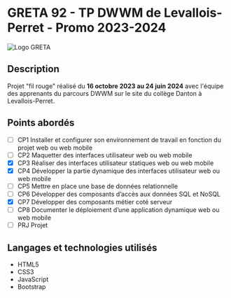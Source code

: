 # GRETA 92 - TP DWWM de Levallois-Perret - Promo 2023-2024

![Logo GRETA](https://www.greta-92.fr/images/logos/logo-GRETA-92.png)

## Description
Projet "fil rouge" réalisé du **16 octobre 2023 au 24 juin 2024** avec l'équipe des apprenants du parcours DWWM sur le site du collège Danton à Levallois-Perret.

## Points abordés
- [ ] CP1 Installer et configurer son environnement de travail en fonction du projet web ou web mobile
- [ ] CP2 Maquetter des interfaces utilisateur web ou web mobile
- [x] CP3 Réaliser des interfaces utilisateur statiques web ou web mobile
- [x] CP4 Développer la partie dynamique des interfaces utilisateur web ou web mobile
- [ ] CP5 Mettre en place une base de données relationnelle
- [ ] CP6 Développer des composants d’accès aux données SQL et NoSQL
- [x] CP7 Développer des composants métier coté serveur
- [ ] CP8 Documenter le déploiement d’une application dynamique web ou web mobile
- [ ] PRJ Projet

## Langages et technologies utilisés
+ HTML5
+ CSS3
+ JavaScript
+ Bootstrap